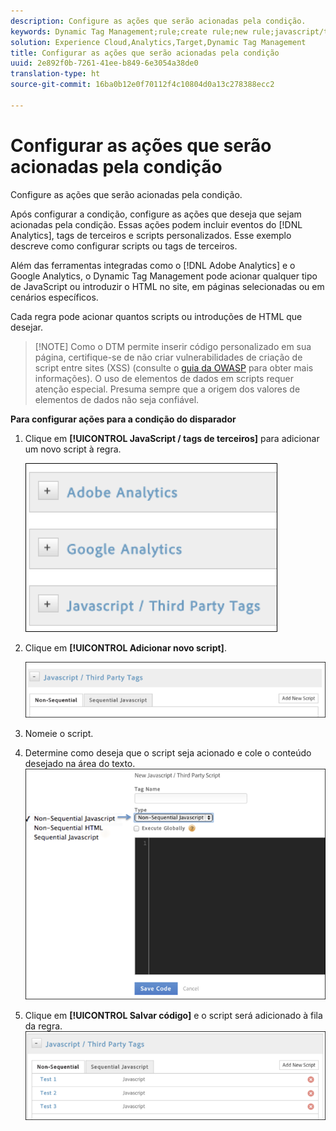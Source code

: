 ```yaml
---
description: Configure as ações que serão acionadas pela condição.
keywords: Dynamic Tag Management;rule;create rule;new rule;javascript/third party tags;set up actions for condition;add new script;non-sequential javascript;sequential javascript;non-sequential html
solution: Experience Cloud,Analytics,Target,Dynamic Tag Management
title: Configurar as ações que serão acionadas pela condição
uuid: 2e892f0b-7261-41ee-b849-6e3054a38de0
translation-type: ht
source-git-commit: 16ba0b12e0f70112f4c10804d0a13c278388ecc2

---
```



# Configurar as ações que serão acionadas pela condição

Configure as ações que serão acionadas pela condição.

Após configurar a condição, configure as ações que deseja que sejam acionadas pela condição. Essas ações podem incluir eventos do [!DNL Analytics], tags de terceiros e scripts personalizados. Esse exemplo descreve como configurar scripts ou tags de terceiros.

Além das ferramentas integradas como o [!DNL Adobe Analytics] e o Google Analytics, o Dynamic Tag Management pode acionar qualquer tipo de JavaScript ou introduzir o HTML no site, em páginas selecionadas ou em cenários específicos.

Cada regra pode acionar quantos scripts ou introduções de HTML que desejar.

> [!NOTE] Como o DTM permite inserir código personalizado em sua página, certifique-se de não criar vulnerabilidades de criação de script entre sites (XSS) (consulte o [guia da OWASP](https://www.owasp.org/index.php/Cross-site_Scripting_(XSS)) para obter mais informações). O uso de elementos de dados em scripts requer atenção especial. Presuma sempre que a origem dos valores de elementos de dados não seja confiável.

**Para configurar ações para a condição do disparador**

1. Clique em **[!UICONTROL JavaScript / tags de terceiros]** para adicionar um novo script à regra.

   ![](assets/scripts-actions.png)

1. Clique em **[!UICONTROL Adicionar novo script]**.

   ![](assets/scripts-actions2.png)

1. Nomeie o script.
1. Determine como deseja que o script seja acionado e cole o conteúdo desejado na área do texto. ![](assets/scripts-actions3.png)

1. Clique em **[!UICONTROL Salvar código]** e o script será adicionado à fila da regra. ![](assets/scripts-actions4.png)

